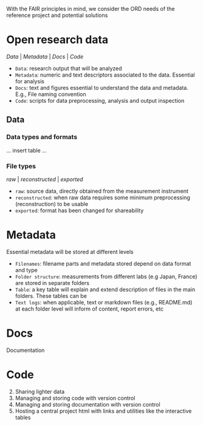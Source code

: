 With the FAIR principles in mind, we consider the ORD needs of the reference project and potential solutions

# Open research data
_Data_  | _Metadata_ | _Docs_ | _Code_
- `Data`: research output that will be analyzed
- `Metadata`: numeric and text descriptors associated to the data. Essential for analysis 
- `Docs`: text and figures essential to understand the data and metadata. E.g., File naming convention
- `Code`: scripts for data preprocessing, analysis and output inspection 

## Data 

### Data types and formats
 ... insert table ...  

### File types
_raw_  | _reconstructed_ |  _exported_ 
- `raw`: source data, directly obtained from the measurement instrument
- `reconstructed`: when raw data requires some minimum preprocessing (reconstruction) to be usable
- `exported`: format has been changed for shareability 

# Metadata
Essential metadata will be stored at different levels
- `Filenames`: filename parts and metadata stored depend on data format and type
- `Folder structure`: measurements from different labs (e.g Japan, France) are stored in separate folders
- `Table`: a key table will explain and extend description of files in the main folders. These tables can be
- `Text logs`: when applicable, text or markdown files (e.g., README.md)  at each folder level will inform of content, report errors, etc

# Docs 
Documentation 

# Code


2. Sharing lighter data
3. Managing and storing code with version control
4. Managing and storing documentation with version control
5. Hosting a central project html  with links and utilities like the interactive tables
  